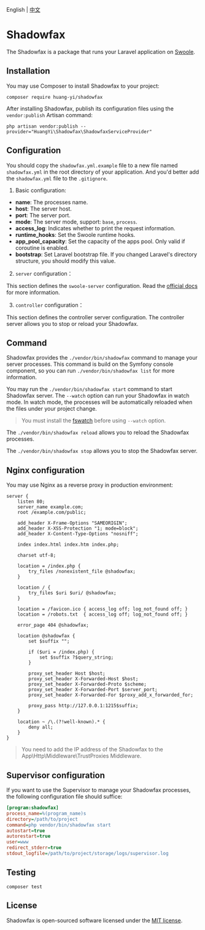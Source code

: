 English | [中文](README-cn.md)

# Shadowfax

The Shadowfax is a package that runs your Laravel application on [Swoole](https://www.swoole.co.uk/).

## Installation

You may use Composer to install Shadowfax to your project:

```shell
composer require huang-yi/shadowfax
```

After installing Shadowfax, publish its configuration files using the `vendor:publish` Artisan command:

```shell
php artisan vendor:publish --provider="HuangYi\Shadowfax\ShadowfaxServiceProvider"
```

## Configuration

You should copy the `shadowfax.yml.example` file to a new file named `shadowfax.yml` in the root directory of your application. And you'd better add the `shadowfax.yml` file to the `.gitignore`.

1. Basic configuration:

- **name**: The processes name.
- **host**: The server host.
- **port**: The server port.
- **mode**: The server mode, support: `base`, `process`.
- **access_log**: Indicates whether to print the request information.
- **runtime_hooks**: Set the Swoole runtime hooks.
- **app_pool_capacity**: Set the capacity of the apps pool. Only valid if coroutine is enabled.
- **bootstrap**: Set Laravel bootstrap file. If you changed Laravel's directory structure, you should modify this value.

2. `server` configuration：

This section defines the `swoole-server` configuration. Read the [official docs](https://www.swoole.co.uk/docs/modules/swoole-server/configuration) for more information.

3. `controller` configuration：

This section defines the controller server configuration. The controller server allows you to stop or reload your Shadowfax.

## Command

Shadowfax provides the `./vendor/bin/shadowfax` command to manage your server processes. This command is build on the Symfony console component, so you can run `./vendor/bin/shadowfax list` for more information.

You may run the `./vendor/bin/shadowfax start` command to start Shadowfax server. The `--watch` option can run your Shadowfax in watch mode. In watch mode, the processes will be automatically reloaded when the files under your project change.

> You must install the [fswatch](https://github.com/emcrisostomo/fswatch) before using `--watch` option.

The `./vendor/bin/shadowfax reload` allows you to reload the Shadowfax processes.

The `./vendor/bin/shadowfax stop` allows you to stop the Shadowfax server.

## Nginx configuration

You may use Nginx as a reverse proxy in production environment:

```nginx
server {
    listen 80;
    server_name example.com;
    root /example.com/public;

    add_header X-Frame-Options "SAMEORIGIN";
    add_header X-XSS-Protection "1; mode=block";
    add_header X-Content-Type-Options "nosniff";

    index index.html index.htm index.php;

    charset utf-8;

    location = /index.php {
        try_files /nonexistent_file @shadowfax;
    }

    location / {
        try_files $uri $uri/ @shadowfax;
    }

    location = /favicon.ico { access_log off; log_not_found off; }
    location = /robots.txt  { access_log off; log_not_found off; }

    error_page 404 @shadowfax;

    location @shadowfax {
        set $suffix "";

        if ($uri = /index.php) {
            set $suffix ?$query_string;
        }

        proxy_set_header Host $host;
        proxy_set_header X-Forwarded-Host $host;
        proxy_set_header X-Forwarded-Proto $scheme;
        proxy_set_header X-Forwarded-Port $server_port;
        proxy_set_header X-Forwarded-For $proxy_add_x_forwarded_for;

        proxy_pass http://127.0.0.1:1215$suffix;
    }

    location ~ /\.(?!well-known).* {
        deny all;
    }
}
```

> You need to add the IP address of the Shadowfax to the App\Http\Middleware\TrustProxies Middleware.

## Supervisor configuration

If you want to use the Supervisor to manage your Shadowfax processes, the following configuration file should suffice:

```ini
[program:shadowfax]
process_name=%(program_name)s
directory=/path/to/project
command=php vendor/bin/shadowfax start
autostart=true
autorestart=true
user=www
redirect_stderr=true
stdout_logfile=/path/to/project/storage/logs/supervisor.log
```

## Testing

```shell
composer test
```

## License

Shadowfax is open-sourced software licensed under the [MIT license](LICENSE).
